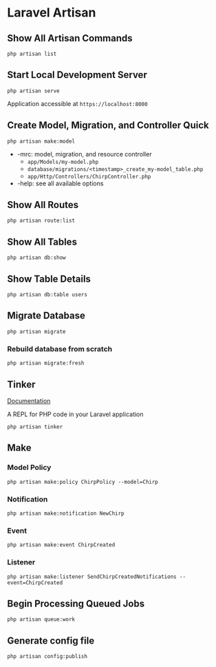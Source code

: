 # Laravel Artisan

## Show All Artisan Commands

`php artisan list`

## Start Local Development Server

`php artisan serve`

Application accessible at `https://localhost:8000`

## Create Model, Migration, and Controller Quick

`php artisan make:model`
- -mrc: model, migration, and resource controller
  - `app/Models/my-model.php`
  - `database/migrations/<timestamp>_create_my-model_table.php`
  - `app/Http/Controllers/ChirpController.php`
- -help: see all available options

## Show All Routes

`php artisan route:list`

## Show All Tables

`php artisan db:show`

## Show Table Details

`php artisan db:table users`

## Migrate Database

`php artisan migrate`

### Rebuild database from scratch

`php artisan migrate:fresh`

## Tinker

[Documentation](https://laravel.com/docs/11.x/artisan#tinker)

A REPL for PHP code in your Laravel application

`php artisan tinker`

## Make

### Model Policy

`php artisan make:policy ChirpPolicy --model=Chirp`

### Notification

`php artisan make:notification NewChirp`

### Event

`php artisan make:event ChirpCreated`

### Listener

`php artisan make:listener SendChirpCreatedNotifications --event=ChirpCreated`

## Begin Processing Queued Jobs

`php artisan queue:work`

## Generate config file

`php artisan config:publish`
